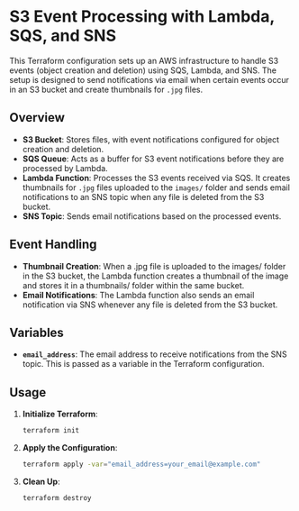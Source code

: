 # S3 Event Processing with Lambda, SQS, and SNS

This Terraform configuration sets up an AWS infrastructure to handle S3 events (object creation and deletion) using SQS, Lambda, and SNS. The setup is designed to send notifications via email when certain events occur in an S3 bucket and create thumbnails for `.jpg` files.

## Overview

- **S3 Bucket**: Stores files, with event notifications configured for object creation and deletion.
- **SQS Queue**: Acts as a buffer for S3 event notifications before they are processed by Lambda.
- **Lambda Function**: Processes the S3 events received via SQS. It creates thumbnails for `.jpg` files uploaded to the `images/` folder and sends email notifications to an SNS topic when any file is deleted from the S3 bucket.
- **SNS Topic**: Sends email notifications based on the processed events.

## Event Handling

- **Thumbnail Creation**: When a .jpg file is uploaded to the images/ folder in the S3 bucket, the Lambda function creates a thumbnail of the image and stores it in a thumbnails/ folder within the same bucket.
- **Email Notifications**: The Lambda function also sends an email notification via SNS whenever any file is deleted from the S3 bucket.

## Variables

- **`email_address`**: The email address to receive notifications from the SNS topic. This is passed as a variable in the Terraform configuration.

## Usage

1. **Initialize Terraform**:

   ```sh
   terraform init

   ```

2. **Apply the Configuration**:

   ```sh
   terraform apply -var="email_address=your_email@example.com"

   ```

3. **Clean Up**:
   ```sh
   terraform destroy
   ```
